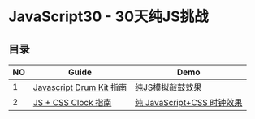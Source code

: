 # JavaScript30 - 30天纯JS挑战

## 目录

NO| Guide | Demo
---| --- | ---
1| [Javascript Drum Kit 指南](https://qinjingfei.github.io/JS30/01%20-%20JavaScript%20Drum%20Kit/)| [纯JS模拟敲鼓效果](https://qinjingfei.github.io/JS30/01%20-%20JavaScript%20Drum%20Kit/index-jing.html)
2|[JS + CSS Clock 指南](https://qinjingfei.github.io/JavaScript30/02%20-%20JS%20%2B%20CSS%20Clock/)|[纯 JavaScript+CSS 时钟效果](https://qinjingfei.github.io/JavaScript30/02%20-%20JS%20%2B%20CSS%20Clock/index-jing.html)